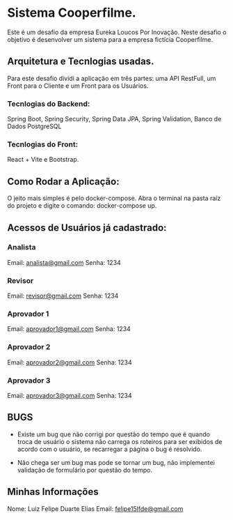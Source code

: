 # Sistema Cooperfilme.

Este é um desafio da empresa Eureka Loucos Por Inovação. Neste desafio o objetivo é desenvolver um sistema para a empresa fictícia Cooperfilme.

## Arquitetura e Tecnlogias usadas.

Para este desafio dividi a aplicação em três partes: uma API RestFull, um Front para o Cliente e um Front para os Usuários.

### Tecnlogias do Backend:

Spring Boot, Spring Security, Spring Data JPA, Spring Validation, Banco de Dados PostgreSQL

### Tecnlogias do Front:

React + Vite e Bootstrap.

## Como Rodar a Aplicação:

O jeito mais simples é pelo docker-compose. Abra o terminal na pasta raíz do projeto e digite o comando: docker-compose up.

## Acessos de Usuários já cadastrado:

### Analista
Email: analista@gmail.com
Senha: 1234

### Revisor
Email: revisor@gmail.com
Senha: 1234

### Aprovador 1
Email: aprovador1@gmail.com
Senha: 1234

### Aprovador 2
Email: aprovador2@gmail.com
Senha: 1234

### Aprovador 3
Email: aprovador3@gmail.com
Senha: 1234

## BUGS
- Existe um bug que não corrigi por questão do tempo que é quando troca de usuário o sistema não carrega os roteiros para ser exibidos de acordo com o usuário, se recarregar a página o bug é resolvido.

- Não chega ser um bug mas pode se tornar um bug, não implementei validação de formulário por questão do tempo.

## Minhas Informações
Nome: Luiz Felipe Duarte Elias
Email: felipe15lfde@gmail.com